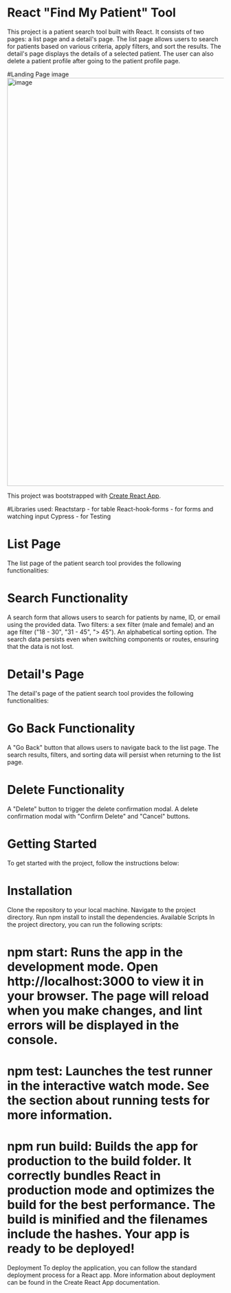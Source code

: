 # React "Find My Patient" Tool
This project is a patient search tool built with React. It consists of two pages: a list page and a detail's page. The list page allows users to search for patients based on various criteria, apply filters, and sort the results. The detail's page displays the details of a selected patient.
The user can also delete a patient profile after going to the patient profile page.

#Landing Page image
<img width="950" alt="image" src="https://github.com/shreyaPandey-Dev/Find-my-Patient/assets/27900627/8f90969d-ea9c-4232-8e37-64659dce5a42">

This project was bootstrapped with [Create React App](https://github.com/facebook/create-react-app).

#Libraries used: 
Reactstarp - for table
React-hook-forms - for forms and watching input 
Cypress - for Testing


# List Page
The list page of the patient search tool provides the following functionalities:

# Search Functionality
A search form that allows users to search for patients by name, ID, or email using the provided data.
Two filters: a sex filter (male and female) and an age filter ("18 - 30", "31 - 45", "> 45").
An alphabetical sorting option.
The search data persists even when switching components or routes, ensuring that the data is not lost.

# Detail's Page
The detail's page of the patient search tool provides the following functionalities:

# Go Back Functionality
A "Go Back" button that allows users to navigate back to the list page.
The search results, filters, and sorting data will persist when returning to the list page.
# Delete Functionality
A "Delete" button to trigger the delete confirmation modal.
A delete confirmation modal with "Confirm Delete" and "Cancel" buttons.

# Getting Started
To get started with the project, follow the instructions below:

# Installation
Clone the repository to your local machine.
Navigate to the project directory.
Run npm install to install the dependencies.
Available Scripts
In the project directory, you can run the following scripts:

# npm start: Runs the app in the development mode. Open http://localhost:3000 to view it in your browser. The page will reload when you make changes, and lint errors will be displayed in the console.
# npm test: Launches the test runner in the interactive watch mode. See the section about running tests for more information.
# npm run build: Builds the app for production to the build folder. It correctly bundles React in production mode and optimizes the build for the best performance. The build is minified and the filenames include the hashes. Your app is ready to be deployed!
Deployment
To deploy the application, you can follow the standard deployment process for a React app. More information about deployment can be found in the Create React App documentation.




